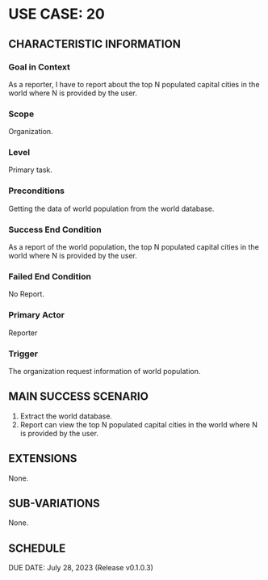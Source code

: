# USE CASE: 20

## CHARACTERISTIC INFORMATION

### Goal in Context

As a reporter, I have to report about the top N populated capital cities in the world where N is provided by the user.

### Scope

Organization.

### Level

Primary task.

### Preconditions

Getting the data of world population from the world database.

### Success End Condition

As a report of the world population, the top N populated capital cities in the world where N is provided by the user.

### Failed End Condition

No Report.

### Primary Actor

Reporter

### Trigger

The organization request information of world population.

## MAIN SUCCESS SCENARIO

1. Extract the world database.
2. Report can view the top N populated capital cities in the world where N is provided by the user.

## EXTENSIONS

None.

## SUB-VARIATIONS

None.

## SCHEDULE

DUE DATE: July 28, 2023 (Release v0.1.0.3)